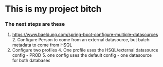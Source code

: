 # This is my project bitch


### The next steps are these
1. https://www.baeldung.com/spring-boot-configure-multiple-datasources
   2. Configure Person to come from an external datasource, but batch metadata to come from HSQL
3. Configure two profiles
   4. One profile uses the HSQL/external datasource config - PROD
   5. one config uses the default config - one datasource for both databases